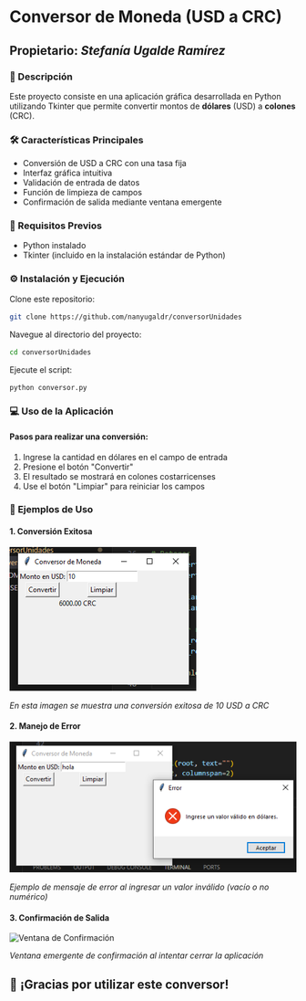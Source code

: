 # Conversor de Moneda (USD a CRC)
## Propietario: *Stefanía Ugalde Ramírez*
### 📝 Descripción
Este proyecto consiste en una aplicación gráfica desarrollada en Python utilizando Tkinter que permite convertir montos de **dólares** (USD) a **colones** (CRC). 
### 🛠️ Características Principales

- Conversión de USD a CRC con una tasa fija
- Interfaz gráfica intuitiva
- Validación de entrada de datos
- Función de limpieza de campos
- Confirmación de salida mediante ventana emergente

### 🚀 Requisitos Previos

- Python instalado
- Tkinter (incluido en la instalación estándar de Python)

### ⚙️ Instalación y Ejecución

Clone este repositorio:

```bash
git clone https://github.com/nanyugaldr/conversorUnidades
```

Navegue al directorio del proyecto:
```bash
cd conversorUnidades
```

Ejecute el script:
```bash
python conversor.py
```
### 💻 Uso de la Aplicación
#### Pasos para realizar una conversión:

1. Ingrese la cantidad en dólares en el campo de entrada
2. Presione el botón "Convertir"
3. El resultado se mostrará en colones costarricenses
4. Use el botón "Limpiar" para reiniciar los campos

### 📸 Ejemplos de Uso
#### 1. Conversión Exitosa
![Conversión Regular](caso_válido.png)

*En esta imagen se muestra una conversión exitosa de 10 USD a CRC*

#### 2. Manejo de Error
![Error de Entrada](caso_inválido.png)

*Ejemplo de mensaje de error al ingresar un valor inválido (vacío o no numérico)*

#### 3. Confirmación de Salida
![Ventana de Confirmación](confirmación_de_salida.png)

*Ventana emergente de confirmación al intentar cerrar la aplicación*

## 👋 ¡Gracias por utilizar este conversor!





